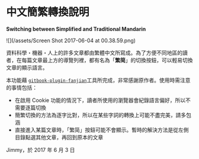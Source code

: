 # 中文簡繁轉換說明

**Switching between Simplified and Traditional Mandarin**









![](/assets/Screen Shot 2017-06-04 at 00.38.59.png)

資料科學・機器・人上的許多文章都由繁體中文所寫成。為了方便不同地區的讀者，在每篇文章最上方的導覽列裡，都有名為「**繁简**」的切換按鈕，可以輕易切換文章的顯示語言。

本功能藉 [`gitbook-plugin-fanjian`](https://www.npmjs.com/package/gitbook-plugin-fanjian)工具所完成，非常感謝原作者。使用時需注意的事情包括：

* 在啟用 Cookie 功能的情況下，讀者所使用的瀏覽器會紀錄語言偏好，所以不需要逐篇切換
* 簡繁切換的方法為逐字比對，所以在某些字詞的轉換上可能不盡完美，請多包涵
* 直接進入某篇文章時，「繁简」按鈕可能不會顯示。暫時的解決方法是從左側目錄點選其他文章，再回到原本的文章

Jimmy，於 2017 年 6 月 3 日

